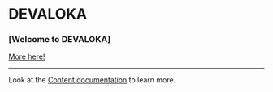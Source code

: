 # DEVALOKA

### [**Welcome to DEVALOKA**]

[More here!](https://github.com/heydayle)

---

Look at the [Content documentation](https://content.nuxtjs.org/) to learn more.
